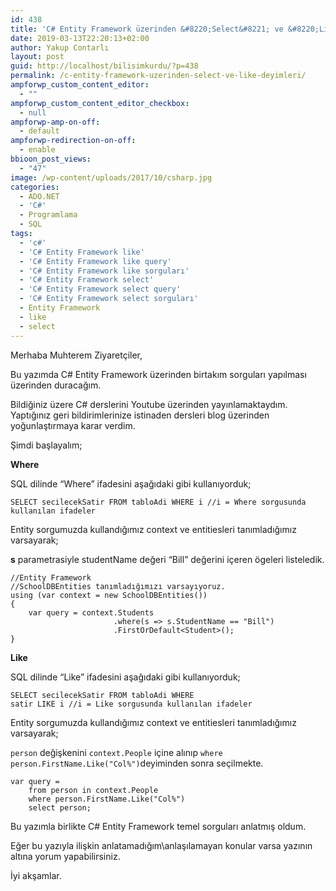 ```yaml
---
id: 438
title: 'C# Entity Framework üzerinden &#8220;Select&#8221; ve &#8220;Like&#8221; deyimleri'
date: 2019-03-13T22:20:13+02:00
author: Yakup Contarlı
layout: post
guid: http://localhost/bilisimkurdu/?p=438
permalink: /c-entity-framework-uzerinden-select-ve-like-deyimleri/
ampforwp_custom_content_editor:
  - ""
ampforwp_custom_content_editor_checkbox:
  - null
ampforwp-amp-on-off:
  - default
ampforwp-redirection-on-off:
  - enable
bbioon_post_views:
  - "47"
image: /wp-content/uploads/2017/10/csharp.jpg
categories:
  - ADO.NET
  - 'C#'
  - Programlama
  - SQL
tags:
  - 'c#'
  - 'C# Entity Framework like'
  - 'C# Entity Framework like query'
  - 'C# Entity Framework like sorguları'
  - 'C# Entity Framework select'
  - 'C# Entity Framework select query'
  - 'C# Entity Framework select sorguları'
  - Entity Framework
  - like
  - select
---
```

Merhaba Muhterem Ziyaretçiler,

Bu yazımda C# Entity Framework üzerinden birtakım sorguları yapılması üzerinden duracağım.

Bildiğiniz üzere C# derslerini Youtube üzerinden yayınlamaktaydım. Yaptığınız geri bildirimlerinize istinaden dersleri blog üzerinden yoğunlaştırmaya karar verdim.

<!--more-->

Şimdi başlayalım;

**Where**

SQL dilinde &#8220;Where&#8221; ifadesini aşağıdaki gibi kullanıyorduk;

<pre class="wp-block-code"><code>SELECT secilecekSatir FROM tabloAdi WHERE i //i = Where sorgusunda kullanılan ifadeler</code></pre>

Entity sorgumuzda kullandığımız context ve entitiesleri tanımladığımız varsayarak;

**s** parametrasiyle studentName değeri &#8220;Bill&#8221; değerini içeren ögeleri listeledik.

<pre class="wp-block-code"><code>//Entity Framework 
//SchoolDBEntities tanımladığımızı varsayıyoruz.
using (var context = new SchoolDBEntities())
{
    var query = context.Students
                       .where(s => s.StudentName == "Bill")
                       .FirstOrDefault&lt;Student>();
}</code></pre>

**Like**

SQL dilinde &#8220;Like&#8221; ifadesini aşağıdaki gibi kullanıyorduk; 

<pre class="wp-block-code"><code>SELECT secilecekSatir FROM tabloAdi WHERE 
satir LIKE i //i = Like sorgusunda kullanılan ifadeler</code></pre>

Entity sorgumuzda kullandığımız context ve entitiesleri tanımladığımız varsayarak; 

`person` değişkenini `context.People` içine alınıp `where person.FirstName.Like("Col%")`deyiminden sonra seçilmekte.

<pre class="wp-block-code"><code>var query =
    from person in context.People
    where person.FirstName.Like("Col%")
    select person;</code></pre>

Bu yazımla birlikte C# Entity Framework temel sorguları anlatmış oldum.

Eğer bu yazıyla ilişkin anlatamadığım\anlaşılamayan konular varsa yazının altına yorum yapabilirsiniz.

İyi akşamlar.